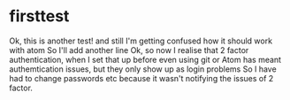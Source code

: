 # firsttest
Ok, this is another test!
and still I'm getting confused how it should work with atom
So I'll add another line
Ok, so now I realise that 2 factor authentication, when I set that up before even using git or Atom
has meant authemtication issues, but they only show up as login problems
So I have had to change passwords etc because it wasn't notifying the issues of 2 factor.
